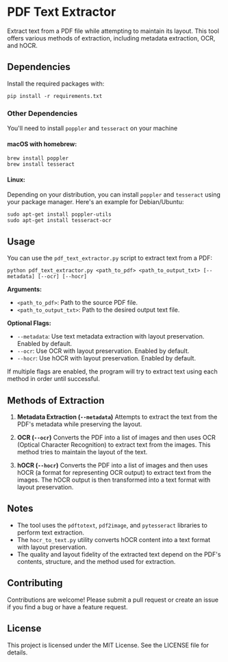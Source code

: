 # PDF Text Extractor

Extract text from a PDF file while attempting to maintain its layout. This tool offers various methods of extraction, including metadata extraction, OCR, and hOCR.

## Dependencies

Install the required packages with:
```
pip install -r requirements.txt
```


### Other Dependencies

You'll need to install `poppler` and `tesseract` on your machine

#### macOS with homebrew:
```
brew install poppler
brew install tesseract
```

#### Linux:

Depending on your distribution, you can install `poppler` and `tesseract` using your package manager. Here's an example for Debian/Ubuntu:

```
sudo apt-get install poppler-utils
sudo apt-get install tesseract-ocr
```

## Usage

You can use the `pdf_text_extractor.py` script to extract text from a PDF:

```
python pdf_text_extractor.py <path_to_pdf> <path_to_output_txt> [--metadata] [--ocr] [--hocr]
```

**Arguments:**
- `<path_to_pdf>`: Path to the source PDF file.
- `<path_to_output_txt>`: Path to the desired output text file.

**Optional Flags:**
- `--metadata`: Use text metadata extraction with layout preservation. Enabled by default.
- `--ocr`: Use OCR with layout preservation. Enabled by default.
- `--hocr`: Use hOCR with layout preservation. Enabled by default.

If multiple flags are enabled, the program will try to extract text using each method in order until successful.

## Methods of Extraction

1. **Metadata Extraction (`--metadata`)**
   Attempts to extract the text from the PDF's metadata while preserving the layout.

2. **OCR (`--ocr`)**
   Converts the PDF into a list of images and then uses OCR (Optical Character Recognition) to extract text from the images. This method tries to maintain the layout of the text.

3. **hOCR (`--hocr`)**
   Converts the PDF into a list of images and then uses hOCR (a format for representing OCR output) to extract text from the images. The hOCR output is then transformed into a text format with layout preservation.

## Notes

- The tool uses the `pdftotext`, `pdf2image`, and `pytesseract` libraries to perform text extraction.
- The `hocr_to_text.py` utility converts hOCR content into a text format with layout preservation.
- The quality and layout fidelity of the extracted text depend on the PDF's contents, structure, and the method used for extraction.

## Contributing

Contributions are welcome! Please submit a pull request or create an issue if you find a bug or have a feature request.

## License

This project is licensed under the MIT License. See the LICENSE file for details.
